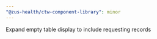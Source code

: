 ```yaml
---
"@zus-health/ctw-component-library": minor
---
```


Expand empty table display to include requesting records
